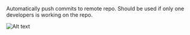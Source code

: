 Automatically push commits to remote repo. Should be used if only one developers is working on the repo.

![Alt text](https://media.giphy.com/media/l0Iy2jFgaLW3Qttra/giphy.gif "Demo")


